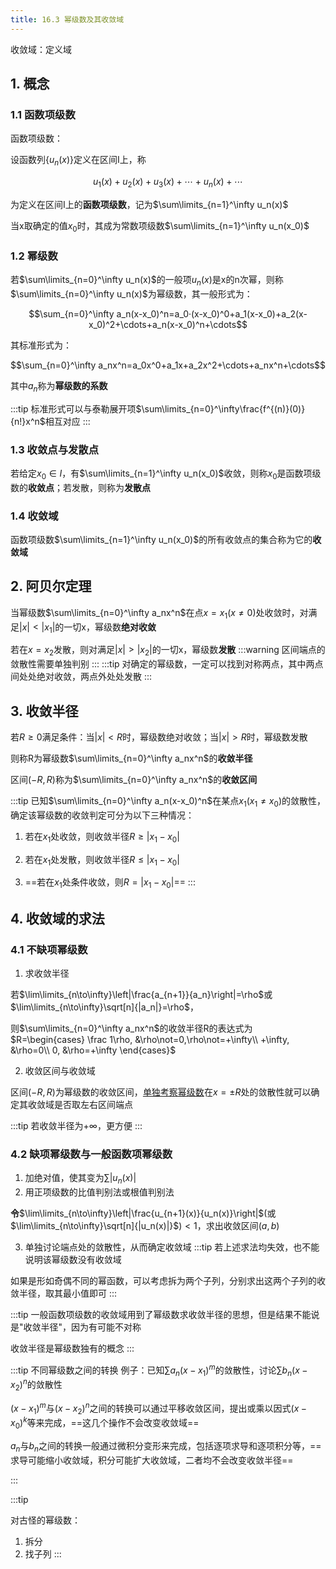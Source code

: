 ```yaml
---
title: 16.3 幂级数及其收敛域
---
```


收敛域：定义域


## 1. 概念

### 1.1 函数项级数

函数项级数：

设函数列$\{u_n(x)\}$定义在区间I上，称

$$u_1(x)+u_2(x)+u_3(x)+\cdots+u_n(x)+\cdots$$

为定义在区间I上的**函数项级数**，记为$\sum\limits_{n=1}^\infty u_n(x)$

当x取确定的值$x_0$时，其成为常数项级数$\sum\limits_{n=1}^\infty u_n(x_0)$

### 1.2 幂级数

若$\sum\limits_{n=0}^\infty u_n(x)$的一般项$u_n(x)$是x的n次幂，则称$\sum\limits_{n=0}^\infty u_n(x)$为幂级数，其一般形式为：

$$\sum_{n=0}^\infty a_n(x-x_0)^n=a_0·(x-x_0)^0+a_1(x-x_0)+a_2(x-x_0)^2+\cdots+a_n(x-x_0)^n+\cdots$$

其标准形式为：

$$\sum_{n=0}^\infty a_nx^n=a_0x^0+a_1x+a_2x^2+\cdots+a_nx^n+\cdots$$

其中$a_n$称为**幂级数的系数**

:::tip
标准形式可以与泰勒展开项$\sum\limits_{n=0}^\infty\frac{f^{(n)}(0)}{n!}x^n$相互对应
:::

### 1.3 收敛点与发散点

若给定$x_0∈I$，有$\sum\limits_{n=1}^\infty u_n(x_0)$收敛，则称$x_0$是函数项级数的**收敛点**；若发散，则称为**发散点**

### 1.4 收敛域

函数项级数$\sum\limits_{n=1}^\infty u_n(x_0)$的所有收敛点的集合称为它的**收敛域**

## 2. 阿贝尔定理

当幂级数$\sum\limits_{n=0}^\infty a_nx^n$在点$x=x_1(x\not=0)$处收敛时，对满足$|x|<|x_1|$的一切x，幂级数**绝对收敛**

若在$x=x_2$发散，则对满足$|x|>|x_2|$的一切x，幂级数**发散**
:::warning
区间端点的敛散性需要单独判别
:::
:::tip
对确定的幂级数，一定可以找到对称两点，其中两点间处处绝对收敛，两点外处处发散
:::

## 3. 收敛半径

若$R\geq 0$满足条件：当$|x|<R$时，幂级数绝对收敛；当$|x|>R$时，幂级数发散

则称R为幂级数$\sum\limits_{n=0}^\infty a_nx^n$的**收敛半径**

区间$(-R,R)$称为$\sum\limits_{n=0}^\infty a_nx^n$的**收敛区间**

:::tip
已知$\sum\limits_{n=0}^\infty a_n(x-x_0)^n$在某点$x_1(x_1\not=x_0)$的敛散性，确定该幂级数的收敛判定可分为以下三种情况：

1. 若在$x_1$处收敛，则收敛半径$R\geq|x_1-x_0|$

2. 若在$x_1$处发散，则收敛半径$R\leq|x_1-x_0|$

3. ==若在$x_1$处条件收敛，则$R=|x_1-x_0|$==
:::

## 4. 收敛域的求法

### 4.1 不缺项幂级数

1. 求收敛半径

若$\lim\limits_{n\to\infty}\left|\frac{a_{n+1}}{a_n}\right|=\rho$或$\lim\limits_{n\to\infty}\sqrt[n]{|a_n|}=\rho$，

则$\sum\limits_{n=0}^\infty a_nx^n$的收敛半径R的表达式为$R=\begin{cases}
    \frac 1\rho, &\rho\not=0,\rho\not=+\infty\\
    +\infty, &\rho=0\\
    0, &\rho=+\infty
\end{cases}$

2. 收敛区间与收敛域

区间$(-R,R)$为幂级数的收敛区间，<u>单独考察幂级数</u>在$x=\pm R$处的敛散性就可以确定其收敛域是否取左右区间端点

:::tip
若收敛半径为$+\infty$，更方便
:::

### 4.2 缺项幂级数与一般函数项幂级数

1. 加绝对值，使其变为$\sum|u_n(x)|$
2. 用正项级数的比值判别法或根值判别法

**令**$\lim\limits_{n\to\infty}\left|\frac{u_{n+1}(x)}{u_n(x)}\right|$(或$\lim\limits_{n\to\infty}\sqrt[n]{|u_n(x)|}$)$<1$，求出收敛区间$(a,b)$

3. 单独讨论端点处的敛散性，从而确定收敛域
:::tip
若上述求法均失效，也不能说明该幂级数没有收敛域

如果是形如奇偶不同的幂函数，可以考虑拆为两个子列，分别求出这两个子列的收敛半径，取其最小值即可
:::

:::tip
一般函数项级数的收敛域用到了幂级数求收敛半径的思想，但是结果不能说是"收敛半径"，因为有可能不对称

收敛半径是幂级数独有的概念
:::

:::tip 不同幂级数之间的转换
例子：已知$\sum a_n(x-x_1)^m$的敛散性，讨论$\sum b_n(x-x_2)^n$的敛散性

$(x-x_1)^m$与$(x-x_2)^n$之间的转换可以通过平移收敛区间，提出或乘以因式$(x-x_0)^k$等来完成，==这几个操作不会改变收敛域==

$a_n$与$b_n$之间的转换一般通过微积分变形来完成，包括逐项求导和逐项积分等，==求导可能缩小收敛域，积分可能扩大收敛域，二者均不会改变收敛半径==



:::

:::tip

对古怪的幂级数：

1. 拆分
2. 找子列
:::





















